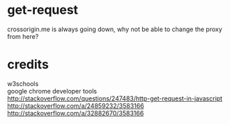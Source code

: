 # get-request
crossorigin.me is always going down, why not be able to change the proxy from here?
# credits
w3schools  
google chrome developer tools  
http://stackoverflow.com/questions/247483/http-get-request-in-javascript  
http://stackoverflow.com/a/24859232/3583166  
http://stackoverflow.com/a/32882670/3583166  

